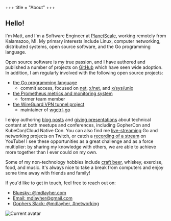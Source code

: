 +++
title = "About"
+++

## Hello!

I'm Matt, and I'm a Software Engineer at [PlanetScale](https://planetscale.com/),
working remotely from Kalamazoo, MI. My primary interests include Linux,
computer networking, distributed systems, open source software, and the Go
programming language.

Open source software is my true passion, and I have authored and published
a number of projects on [GitHub](https://github.com/mdlayher) which have seen
wide adoption. In addition, I am regularly involved with the following open
source projects:

- [the Go programming language](https://golang.org/)
  - commit access, focused on [net](https://golang.org/pkg/net/),
  [x/net](https://godoc.org/golang.org/x/net), and
  [x/sys/unix](https://godoc.org/golang.org/x/sys/unix)
- [the Prometheus metrics and monitoring system](https://prometheus.io/)
  - former team member
- [the WireGuard VPN tunnel project](https://www.wireguard.com/)
  - maintainer of [wgctrl-go](https://github.com/WireGuard/wgctrl-go)

I enjoy authoring [blog posts](/blog) and [giving presentations](/#talks) about
technical content at both meetups and conferences, including GopherCon and
KubeCon/Cloud Native Con. You can also find me [live-streaming](https://twitch.tv/mdlayher)
Go and networking projects on Twitch, or catch a [recording of a stream](https://www.youtube.com/c/mattlayher)
on YouTube! I see these opportunities as a great challenge and as a force
multiplier: by sharing my knowledge with others, we are able to achieve more
together than I ever could on my own.

Some of my non-technology hobbies include [craft beer](https://untappd.com/user/mdlayher),
whiskey, exercise, food, and music. It's always nice to take a break from computers
and enjoy some time away with friends and family!

If you'd like to get in touch, feel free to reach out on:

- [Bluesky: @mdlayher.com](https://bsky.app/profile/mdlayher.com)
- [Email: mdlayher@gmail.com](mailto:mdlayher@gmail.com)
- [Gophers Slack: @mdlayher, #networking](https://invite.slack.golangbridge.org/)

![Current avatar](/img/avatar.jpg)
